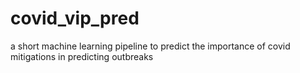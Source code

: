 # covid_vip_pred
a short machine learning pipeline to predict the importance of covid mitigations in predicting outbreaks
